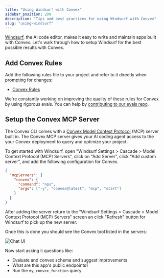 ```yaml
---
title: "Using Windsurf with Convex"
sidebar_position: 200
description: "Tips and best practices for using Windsurf with Convex"
slug: "using-windsurf"
---
```


[Windsurf](https://codeium.com/windsurf), the AI code editor, makes it easy to
write and maintain apps built with Convex. Let's walk through how to setup
Windsurf for the best possible results with Convex.

## Add Convex Rules

Add the following rules file to your project and refer to it directly when
prompting for changes:

- [Convex Rules](https://convex.link/convex_rules.txt)

We're constantly working on improving the quality of these rules for Convex by
using rigorous evals. You can help by
[contributing to our evals repo](https://github.com/get-convex/convex-evals).

## Setup the Convex MCP Server

The Convex CLI comes with a
[Convex Model Context Protocol](/ai/convex-mcp-server.mdx) (MCP) server built
in. The Convex MCP server gives your AI coding agent access to the your Convex
deployment to query and optimize your project.

To get started with Windsurf, open "Windsurf Settings > Cascade > Model Context
Protocol (MCP) Servers", click on "Add Server", click "Add custom server", and
add the following configuration for Convex.

```json
{
  "mcpServers": {
    "convex": {
      "command": "npx",
      "args": ["-y", "convex@latest", "mcp", "start"]
    }
  }
}
```

After adding the server return to the "Windsurf Settings > Cascade > Model
Context Protocol (MCP) Servers" screen an click "Refresh" button for Windsurf to
pick up the new server.

Once this is done you should see the Convex tool listed in the servers:

![Chat UI](/img/windsurf-with-convex/windsurf_convex_mcp.png)

Now start asking it questions like:

- Evaluate and convex schema and suggest improvements
- What are this app's public endpoints?
- Run the `my_convex_function` query
